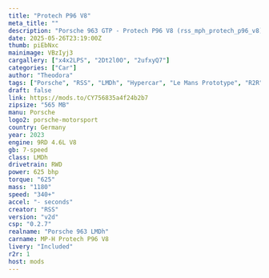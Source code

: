 ```yaml
---
title: "Protech P96 V8"
meta_title: ""
description: "Porsche 963 GTP - Protech P96 V8 (rss_mph_protech_p96_v8) by RSS"
date: 2025-05-26T23:19:00Z
thumb: piEbNxc
mainimage: VBzIyj3
cargallery: ["x4x2LPS", "2Dt2l0O", "2ufxyQ7"]
categories: ["Car"]
author: "Theodora"
tags: ["Porsche", "RSS", "LMDh", "Hypercar", "Le Mans Prototype", "R2R", "Germany", "2023"]
draft: false
link: https://mods.to/CY756835a4f24b2b7
zipsize: "565 MB"
manu: Porsche
logo2: porsche-motorsport
country: Germany
year: 2023
engine: 9RD 4.6L V8
gb: 7-speed
class: LMDh
drivetrain: RWD
power: 625 bhp 
torque: "625"
mass: "1180"
speed: "340+"
accel: "- seconds"
creator: "RSS"
version: "v2d"
csp: "0.2.7"
realname: "Porsche 963 LMDh"
carname: MP-H Protech P96 V8
livery: "Included"
r2r: 1
host: mods
---
```

